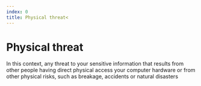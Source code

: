 ```yaml
---
index: 0
title: Physical threat<
---
```

# Physical threat

In this context, any threat to your sensitive information that results from other people having direct physical access your computer hardware or from other physical risks, such as breakage, accidents or natural disasters